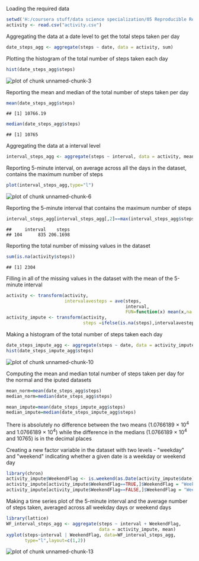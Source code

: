 Loading the required data 

```r
setwd('H:/coursera stuff/data science specialization/05 Reproducible Research/Course Projects/Project 1/Input Data')
activity <- read.csv("activity.csv")
```

Aggregating the data at a date level to get the total steps taken per day

```r
date_steps_agg <- aggregate(steps ~ date, data = activity, sum)
```

Plotting the histogram of the total number of steps taken each day

```r
hist(date_steps_agg$steps)
```

![plot of chunk unnamed-chunk-3](figure/unnamed-chunk-3-1.png) 

Reporting the mean and median of the total number of steps taken per day

```r
mean(date_steps_agg$steps)
```

```
## [1] 10766.19
```

```r
median(date_steps_agg$steps)
```

```
## [1] 10765
```

Aggregating the data at a interval level

```r
interval_steps_agg <- aggregate(steps ~ interval, data = activity, mean)
```

Reporting 5-minute interval, on average across all the days in the dataset, contains the maximum number of steps

```r
plot(interval_steps_agg,type="l")
```

![plot of chunk unnamed-chunk-6](figure/unnamed-chunk-6-1.png) 

Reporting the 5-minute interval that contains the maximum number of steps

```r
interval_steps_agg[interval_steps_agg[,2]==max(interval_steps_agg$steps),]
```

```
##     interval    steps
## 104      835 206.1698
```

Reporting the total number of missing values in the dataset

```r
sum(is.na(activity$steps))
```

```
## [1] 2304
```

Filling in all of the missing values in the dataset with the mean of the
5-minute interval

```r
activity <- transform(activity,
                      intervalavesteps = ave(steps,
                                             interval,
                                             FUN=function(x) mean(x,na.rm=TRUE)))
activity_impute <- transform(activity, 
                             steps =ifelse(is.na(steps),intervalavesteps,steps))
```

Making a histogram of the total number of steps taken each day

```r
date_steps_impute_agg <- aggregate(steps ~ date, data = activity_impute, sum)
hist(date_steps_impute_agg$steps)
```

![plot of chunk unnamed-chunk-10](figure/unnamed-chunk-10-1.png) 

Computing the mean and median total number of steps taken per day for the normal and the iputed datasets

```r
mean_norm=mean(date_steps_agg$steps)
median_norm=median(date_steps_agg$steps)

mean_impute=mean(date_steps_impute_agg$steps)
median_impute=median(date_steps_impute_agg$steps)
```

There is absolutely no difference between the two means (1.0766189 &times; 10<sup>4</sup> and 1.0766189 &times; 10<sup>4</sup>) while the difference in the medians (1.0766189 &times; 10<sup>4</sup> and 10765) is in the decimal places

Creating a new factor variable in the dataset with two levels - "weekday" and "weekend" indicating whether a given date is a weekday or weekend day

```r
library(chron)
activity_impute$WeekendFlag <- is.weekend(as.Date(activity_impute$date))
activity_impute[activity_impute$WeekendFlag==TRUE,]$WeekendFlag = "Weekend"
activity_impute[activity_impute$WeekendFlag==FALSE,]$WeekendFlag = "Weekday"
```

Making a time series plot of the 5-minute interval and the average number of steps taken, averaged across all weekday days or weekend days

```r
library(lattice)
WF_interval_steps_agg <- aggregate(steps ~ interval + WeekendFlag, 
                                   data = activity_impute, mean)
xyplot(steps~interval | WeekendFlag, data=WF_interval_steps_agg,
       type="l",layout=c(1,2))
```

![plot of chunk unnamed-chunk-13](figure/unnamed-chunk-13-1.png) 

